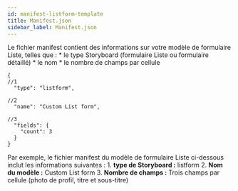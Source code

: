 ```yaml
---
id: manifest-listform-template
title: Manifest.json
sidebar_label: Manifest.json
---
```

Le fichier manifest contient des informations sur votre modèle de formulaire Liste, telles que : * le type Storyboard (formulaire Liste ou formulaire détaillé) * le nom * le nombre de champs par cellule

    {
    //1
      "type": "listform",
    
    //2
      "name": "Custom List form",
    
    //3
      "fields": {
        "count": 3
      }
    }
    

Par exemple, le fichier manifest du modèle de formulaire Liste ci-dessous inclut les informations suivantes : 1. **type de Storyboard :** listform 2. **Nom du modèle :** Custom List form 3. **Nombre de champs :** Trois champs par cellule (photo de profil, titre et sous-titre)
